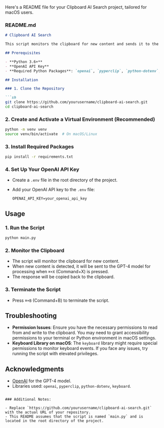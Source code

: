 Here's a README file for your Clipboard AI Search project, tailored for macOS users.

### README.md

```markdown
# Clipboard AI Search

This script monitors the clipboard for new content and sends it to the GPT-4 model for processing. The response is then copied back to the clipboard when `⌘+X` (Command+X) is pressed. The script can also be terminated using the hotkey `⌘+B` (Command+B).

## Prerequisites

- **Python 3.6+**
- **OpenAI API Key**
- **Required Python Packages**: `openai`, `pyperclip`, `python-dotenv`, `keyboard`

## Installation

### 1. Clone the Repository

```sh
git clone https://github.com/yourusername/clipboard-ai-search.git
cd clipboard-ai-search
```

### 2. Create and Activate a Virtual Environment (Recommended)

```sh
python -m venv venv
source venv/bin/activate  # On macOS/Linux
```

### 3. Install Required Packages

```sh
pip install -r requirements.txt
```

### 4. Set Up Your OpenAI API Key

- Create a `.env` file in the root directory of the project.
- Add your OpenAI API key to the `.env` file:

  ```env
  OPENAI_API_KEY=your_openai_api_key
  ```

## Usage

### 1. Run the Script

```sh
python main.py
```

### 2. Monitor the Clipboard

- The script will monitor the clipboard for new content.
- When new content is detected, it will be sent to the GPT-4 model for processing when `⌘+X` (Command+X) is pressed.
- The response will be copied back to the clipboard.

### 3. Terminate the Script

- Press `⌘+B` (Command+B) to terminate the script.

## Troubleshooting

- **Permission Issues**: Ensure you have the necessary permissions to read from and write to the clipboard. You may need to grant accessibility permissions to your terminal or Python environment in macOS settings.
- **Keyboard Library on macOS**: The `keyboard` library might require special permissions to monitor keyboard events. If you face any issues, try running the script with elevated privileges.


## Acknowledgments

- [OpenAI](https://openai.com) for the GPT-4 model.
- Libraries used: `openai`, `pyperclip`, `python-dotenv`, `keyboard`.
```

### Additional Notes:

- Replace `https://github.com/yourusername/clipboard-ai-search.git` with the actual URL of your repository.
- This README assumes that the script is named `main.py` and is located in the root directory of the project.

